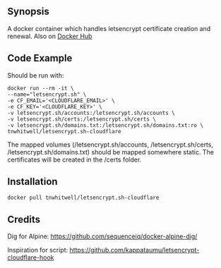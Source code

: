 ## Synopsis

A docker container which handles letsencrypt certificate creation and renewal. Also on [Docker Hub](https://hub.docker.com/r/tnwhitwell/letsencrypt.sh-cloudflare/ "Docker Hub")

## Code Example

Should be run with:

    docker run --rm -it \
    --name="letsencrypt.sh" \
    -e CF_EMAIL='<CLOUDFLARE_EMAIL>' \
    -e CF_KEY='<CLOUDFLARE_KEY>' \
    -v letsencrypt.sh/accounts:/letsencrypt.sh/accounts \
    -v letsencrypt.sh/certs:/letsencrypt.sh/certs \
    -v letsencrypt.sh/domains.txt:/letsencrypt.sh/domains.txt:ro \
    tnwhitwell/letsencrypt.sh-cloudflare

The mapped volumes (/letsencrypt.sh/accounts, /letsencrypt.sh/certs, /letsencrypt.sh/domains.txt) should be mapped somewhere static. The certificates will be created in the /certs folder.

## Installation

    docker pull tnwhitwell/letsencrypt.sh-cloudflare


## Credits

Dig for Alpine:
https://github.com/sequenceiq/docker-alpine-dig/

Inspiration for script:
https://github.com/kappataumu/letsencrypt-cloudflare-hook
